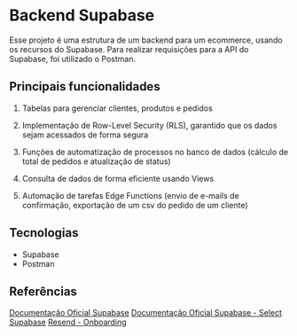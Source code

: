 # Backend Supabase

Esse projeto é uma estrutura de um backend para um ecommerce, usando os recursos do Supabase. Para realizar requisições para a API do Supabase, foi utilizado o Postman.

## Principais funcionalidades

1. Tabelas para gerenciar clientes, produtos e pedidos

2. Implementação de Row-Level Security (RLS), garantido que os dados sejam acessados de forma segura

3. Funções de automatização de processos no banco de dados (cálculo de total de pedidos e atualização de status)

4. Consulta de dados de forma eficiente usando Views

5. Automação de tarefas Edge Functions (envio de e-mails de confirmação, ​exportação de um csv do pedido de um cliente)

## Tecnologias
- Supabase
- Postman

## Referências
[Documentação Oficial Supabase](https://supabase.com/docs)
[Documentação Oficial Supabase - Select Supabase](https://supabase.com/docs/reference/javascript/select)
[Resend - Onboarding](https://resend.com/onboarding)